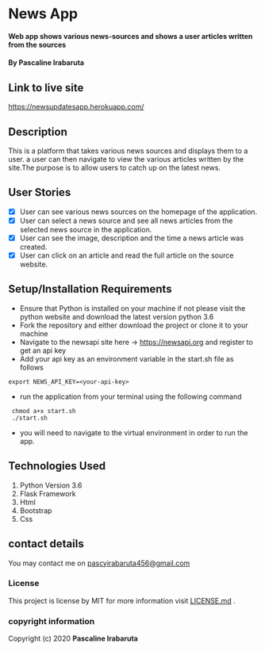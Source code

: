 # News App
#### Web app shows various news-sources and shows a user articles written from the sources
#### By **Pascaline Irabaruta**
## Link to live site
   https://newsupdatesapp.herokuapp.com/

## Description
This is a platform that takes various news sources and displays them to a user. a user can then navigate to view the various articles written by the site.The purpose is to allow users to catch up on the latest news.
## User Stories
- [x] User can see various news sources on the homepage of the application.
- [x] User can select a news source and see all news articles from the selected news source in the application.
- [x] User can see the image, description and the time a news article was created.
- [x] User can click on an article and read the full article on the source website.  

## Setup/Installation Requirements
* Ensure that Python is installed on your machine if not please visit the python website and download the latest version python 3.6
* Fork the repository and either download the project or clone it to your machine
* Navigate to the newsapi site here -> https://newsapi.org and register to get an api key
* Add your api key as an environment variable in the start.sh file as follows
```
export NEWS_API_KEY=<your-api-key>
```
* run the application from your terminal using the following command
```
 chmod a+x start.sh
 ./start.sh
```
* you will need to navigate to the virtual environment in order to run the app.

## Technologies Used
1. Python Version 3.6
2. Flask Framework
3. Html
4. Bootstrap
5. Css
## contact details
You may contact me on  pascyirabaruta456@gmail.com
### License
This project is license  by MIT for more information visit [LICENSE.md](LICENSE.md) .
### copyright information
Copyright (c) 2020 **Pascaline Irabaruta**
